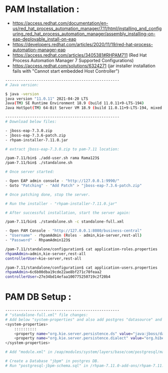 # PAM Installation :

- https://access.redhat.com/documentation/en-us/red_hat_process_automation_manager/7.11/html/installing_and_configuring_red_hat_process_automation_manager/assembly_installing-on-eap-deployable_install-on-eap
- https://developers.redhat.com/articles/2020/11/19/red-hat-process-automation-manager-eap
- https://access.redhat.com/articles/3405381#RHPAM711 (Red Hat Process Automation Manager 7 Supported Configurations)
- https://access.redhat.com/solutions/6324271 (jar installer installation fails with "Cannot start embedded Host Controller")

```sh
---------------------------------------------------
# Java version:

$ java -version
java version "11.0.11" 2021-04-20 LTS
Java(TM) SE Runtime Environment 18.9 (build 11.0.11+9-LTS-194)
Java HotSpot(TM) 64-Bit Server VM 18.9 (build 11.0.11+9-LTS-194, mixed mode)

---------------------------------------------------
# Download below files:

- jboss-eap-7.3.0.zip
- jboss-eap-7.3.6-patch.zip
- rhpam-installer-7.11.0.jar

# extract jboss-eap-7.3.0.zip to pam-7.11 location:

/pam-7.11/bin$ ./add-user.sh rama Rama123$
/pam-7.11/bin$ ./standalone.sh

# Once server started:

- Open EAP admin console - "http://127.0.0.1:9990/"
- Goto "Patching" - "Add Patch" > "jboss-eap-7.3.6-patch.zip"

# Once patching done, stop the server.

# Run the installer - "rhpam-installer-7.11.0.jar"

# After successful installation, start the server again:

/pam-7.11/bin$ ./standalone.sh -c standalone-full.xml

- Open PAM Console - "http://127.0.0.1:8080/business-central"
- "Username" - rhpamAdmin (Roles - admin,kie-server,rest-all)
- "Password" - RhpamAdmin123$

/pam-7.11/standalone/configuration$ cat application-roles.properties
rhpamAdmin=admin,kie-server,rest-all
controllerUser=kie-server,rest-all

/pam-7.11/standalone/configuration$ cat application-users.properties
rhpamAdmin=6c6b00dba19cde22ae8bf271c70feaa2
controllerUser=27e34bd14efaa100775250719c2f20b4

```

# PAM DB Setup :

```sh
---------------------------------------------------
# "standalone-full.xml" file changes:
# Add below "system-properties" and also add postgres "datasource" and "driver":
<system-properties>
    ::::::::::
    <property name="org.kie.server.persistence.ds" value="java:jboss/datasources/KieServerDS"/>
    <property name="org.kie.server.persistence.dialect" value="org.hibernate.dialect.PostgreSQLDialect"/>
</system-properties>

# Add "module.xml" in /eap/modules/system/layers/base/com/postgresql/main Dir with "postgres driver jar"

# Create a Database "jbpm" in postgres DB.
# Run "postgresql-jbpm-schema.sql" in /rhpam-7.11.0-add-ons/rhpam-7.11.0-migration-tool/ddl-scripts/postgresql Dir.

```
